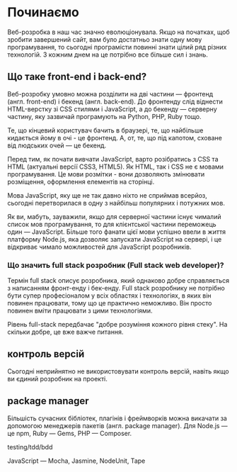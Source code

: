 # Починаємо

Веб-розробка в наш час значно еволюціонувала. Якщо на початках, щоб зробити завершений сайт, вам було достатньо знати одну мову програмування, то сьогодні програмісти повинні знати цілий ряд різних технологій. З кожним днем на це потрібно все більше сил і знань.

## Що таке front-end і back-end?

Веб-розробку умовно можна розділити на дві частини — фронтенд (англ. front-end) і бекенд (англ. back-end). До фронтенду слід віднести HTML-верстку зі CSS стилями і JavaScript, а до бекенду  — серверну частину, яку зазвичай програмують на Python, PHP, Ruby тощо.

Те, що кінцевий користувач бачить в браузері, те, що найбільше кидається йому в очі - це фронтенд. А, от, те, що під капотом, сховане від людських очей — це бекенд.

Перед тим, як почати вивчати JavaScript, варто розібратись з CSS та HTML (актуальні версії CSS3, HTML5). Як HTML, так і CSS не є мовами програмування. Це мови розмітки - вони дозволяють змінювати розміщення, оформлення елементів на сторінці.

Мова JavaScript, яку ще не так давно ніхто не сприймав всерйоз, сьогодні перетворилася в одну з найбільш популярних і потужних мов.

Як ви, мабуть, зауважили, якщо для серверної частини існує чималий список мов програмування, то для клієнтської частини переможець один — JavaScript. Більше того фанати цієї мови успішно ввели в життя платформу Node.js, яка дозволяє запускати JavaScript на сервері, і це відкриває чимало можливостей для JavaScript розробників.

### Що значить full stack розробник (Full stack web developer)?

Термін full stack описує розробника, який однаково добре справляється з написанням фронт-енду і бек-енду. Full stack розробнику не потрібно бути супер професіоналом у всіх областях і технологіях, в яких він повинен працювати, тому що це практично неможливо. Він просто повинен вміти працювати з цими технологіями.

Рівень full-stack передбачає "добре розуміння кожного рівня стеку". На скільки добре, це вже важче питання.

## контроль версій

Сьогодні неприйнятно не використовувати контроль версій, навіть якщо ви єдиний розробник на проекті.

## package manager

Більшість сучасних бібліотек, плагінів і фреймворків можна викачати за допомогою менеджерів пакетів (англ. package manager). Для Node.js — це npm, Ruby — Gems, PHP — Composer.

testing/tdd/bdd

JavaScript — Mocha, Jasmine, NodeUnit, Tape
